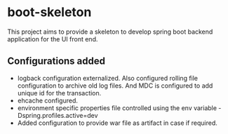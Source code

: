 # boot-skeleton

This project aims to provide a skeleton to develop spring boot backend application for the UI front end.

## Configurations added

- logback configuration externalized. Also configured rolling file configuration to archive old log files. And MDC is configured to add unique id for the transaction.
- ehcache configured.
- environment specific properties file controlled using the env variable -Dspring.profiles.active=dev
- Added configuration to provide war file as artifact in case if required.
